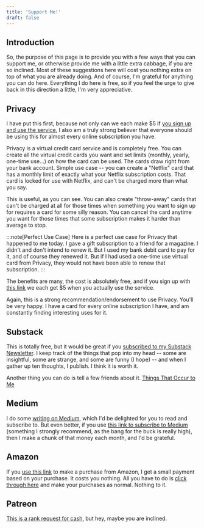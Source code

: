 ```yaml
---
title: 'Support Me!'
draft: false
---
```


## Introduction

So, the purpose of this page is to provide you with a few ways that you can support me, or otherwise provide me with a little extra cabbage, if you are so inclined. Most of these suggestions here will cost you nothing extra on top of what you are already doing. And of course, I'm grateful for anything you can do here. Everything I do here is free, so if you feel the urge to give back in this direction a little, I'm very appreciative.

## Privacy

I have put this first, because not only can we each make $5 if [you sign up and use the service](https://app.privacy.com/join/LUZBW), I also am a truly strong believer that everyone should be using this for almost every online subscription you have.

Privacy is a virtual credit card service and is completely free. You can create all the virtual credit cards you want and set limits (monthly, yearly, one-time use...) on how the card can be used. The cards draw right from your bank account. Simple use case -- you can create a "Netflix" card that has a monthly limit of exactly what your Netflix subscription costs. That card is locked for use with Netflix, and can't be charged more than what you say.

This is useful, as you can see. You can also create "throw-away" cards that can't be charged at all for those times when something you want to sign up for requires a card for some silly reason. You can cancel the card anytime you want for those times that some subscription makes it harder than average to stop.

:::note[Perfect Use Case]
 Here is a perfect use case for Privacy that happened to me today. I gave a gift subscription to a friend for a magazine. I didn't and don't intend to renew it. But I used my bank debit card to pay for it, and of course they renewed it. But if I had used a one-time use virtual card from Privacy, they would not have been able to renew that subscription.
:::

The benefits are many, the cost is absolutely free, and if you sign up with [this link](https://app.privacy.com/join/LUZBW) we each get $5 when you actually use the service.

Again, this is a strong recommendation/endorsement to use Privacy. You'll be very happy. I have a card for every online subscription I have, and am constantly finding interesting uses for it.

## Substack

This is totally free, but it would be great if you [subscribed to my Substack Newsletter](https://thingsthatoccurtome.com/). I keep track of the things that pop into my head -- some are insightful, some are strange, and some are funny (I hope) -- and when I gather up ten thoughts, I publish. I think it is worth it.

Another thing you can do is tell a few friends about it. [Things That Occur to Me](https://thingsthatoccurtome.com/)

## Medium

I do some [writing on Medium](https://nickhodges.medium.com/), which I'd be delighted for you to read and subscribe to. But even better, if you use [this link to subscribe to Medium](https://medium.com/@nickhodges/membership) (something I strongly recommend, as the bang for the buck is really high), then I make a chunk of that money each month, and I'd be grateful.

## Amazon

If you [use this link](https://amzn.to/3sbg48S) to make a purchase from Amazon, I get a small payment based on your purchase. It costs you nothing. All you have to do is [click through here](https://amzn.to/3sbg48S) and make your purchases as normal. Nothing to it.

## Patreon

[This is a rank request for cash](https://www.patreon.com/nickhodges), but hey, maybe you are inclined.
